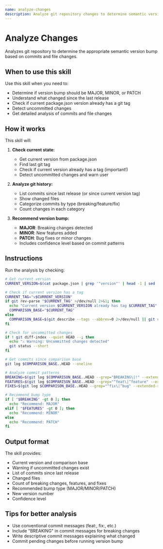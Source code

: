 ```yaml
---
name: analyze-changes
description: Analyze git repository changes to determine semantic version bump (major/minor/patch). Use when determining what version bump is needed, analyzing commits since last release, or checking for breaking changes.
---
```


# Analyze Changes

Analyzes git repository to determine the appropriate semantic version bump based on commits and file changes.

## When to use this skill

Use this skill when you need to:
- Determine if version bump should be MAJOR, MINOR, or PATCH
- Understand what changed since the last release
- Check if current package.json version already has a git tag
- Detect uncommitted changes
- Get detailed analysis of commits and file changes

## How it works

This skill will:

1. **Check current state:**
   - Get current version from package.json
   - Find last git tag
   - Check if current version already has a tag (important!)
   - Detect uncommitted changes and warn user

2. **Analyze git history:**
   - List commits since last release (or since current version tag)
   - Show changed files
   - Categorize commits by type (breaking/feature/fix)
   - Count changes in each category

3. **Recommend version bump:**
   - **MAJOR**: Breaking changes detected
   - **MINOR**: New features added
   - **PATCH**: Bug fixes or minor changes
   - Includes confidence level based on commit patterns

## Instructions

Run the analysis by checking:

```bash
# Get current version
CURRENT_VERSION=$(cat package.json | grep '"version"' | head -1 | sed 's/.*"version": "\(.*\)".*/\1/')

# Check if current version has a tag
CURRENT_TAG="v$CURRENT_VERSION"
if git rev-parse "$CURRENT_TAG" >/dev/null 2>&1; then
  echo "Current version $CURRENT_VERSION already has tag $CURRENT_TAG"
  COMPARISON_BASE="$CURRENT_TAG"
else
  COMPARISON_BASE=$(git describe --tags --abbrev=0 2>/dev/null || git rev-list --max-parents=0 HEAD)
fi

# Check for uncommitted changes
if ! git diff-index --quiet HEAD --; then
  echo "⚠️ Warning: Uncommitted changes detected"
  git status --short
fi

# Get commits since comparison base
git log $COMPARISON_BASE..HEAD --oneline

# Analyze commit patterns
BREAKING=$(git log $COMPARISON_BASE..HEAD --grep="BREAKING\|!" --extended-regexp -i | wc -l)
FEATURES=$(git log $COMPARISON_BASE..HEAD --grep="^feat\|^feature" --extended-regexp -i | wc -l)
FIXES=$(git log $COMPARISON_BASE..HEAD --grep="^fix\|^bug" --extended-regexp -i | wc -l)

# Recommend bump type
if [ "$BREAKING" -gt 0 ]; then
  echo "Recommend: MAJOR"
elif [ "$FEATURES" -gt 0 ]; then
  echo "Recommend: MINOR"
else
  echo "Recommend: PATCH"
fi
```

## Output format

The skill provides:
- Current version and comparison base
- Warning if uncommitted changes exist
- List of commits since last release
- Changed files
- Count of breaking changes, features, and fixes
- Recommended bump type (MAJOR/MINOR/PATCH)
- New version number
- Confidence level

## Tips for better analysis

- Use conventional commit messages (feat:, fix:, etc.)
- Include "BREAKING" in commit messages for breaking changes
- Write descriptive commit messages explaining what changed
- Commit pending changes before running version bump
